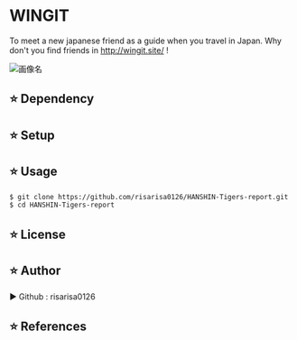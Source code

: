 
# WINGIT
To meet a new japanese friend as a guide when you travel in Japan. Why don't you find friends in http://wingit.site/ !

![画像名](https://github.com/risarisa0126/wingit/blob/master/app/assets/images/brevite-KJWjsztHPPU-unsplash.jpg)

## :star: Dependency

## :star: Setup

## :star: Usage
```bash
$ git clone https://github.com/risarisa0126/HANSHIN-Tigers-report.git
$ cd HANSHIN-Tigers-report
```

## :star: License

## :star: Author
▶︎ Github : risarisa0126

## :star: References
